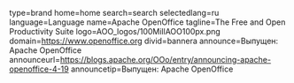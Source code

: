 type=brand
home=home
search=search
selectedlang=ru
language=Language
name=Apache OpenOffice
tagline=The Free and Open Productivity Suite
logo=AOO_logos/100MillAOO100px.png
domain=https://www.openoffice.org
divid=bannera
announce=Выпущен: Apache OpenOffice
announceurl=https://blogs.apache.org/OOo/entry/announcing-apache-openoffice-4-19
announcetip=Выпущен: Apache OpenOffice
~~~~~~
